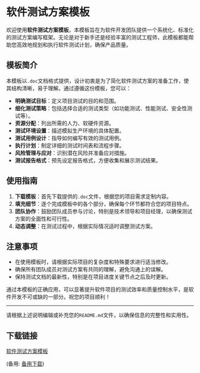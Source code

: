 # 软件测试方案模板

欢迎使用**软件测试方案模板**，本模板旨在为软件开发团队提供一个系统化、标准化的测试方案编写框架。无论是对于新手还是经验丰富的测试工程师，此模板都能帮助您高效地规划和执行软件测试计划，确保产品质量。

## 模板简介

本模板以`.doc`文档格式提供，设计初衷是为了简化软件测试方案的准备工作，使其结构清晰，易于理解。通过遵循这份模板，您可以：

- **明确测试目标**：定义项目测试的目的和范围。
- **细化测试策略**：包括选择合适的测试类型（如功能测试、性能测试、安全性测试等）。
- **资源分配**：列出所需的人力、软硬件资源。
- **测试环境设置**：描述模拟生产环境的具体配置。
- **测试用例设计**：指导如何编写有效的测试用例。
- **执行计划**：制定详细的测试时间表和流程步骤。
- **风险管理与应对**：识别潜在风险并准备应对措施。
- **测试报告格式**：预先设定报告格式，方便收集和展示测试结果。

## 使用指南

1. **下载模板**：首先下载提供的`.doc`文件，根据您的项目需求定制内容。
2. **填充细节**：逐个完成模板中的各个部分，确保每个环节都符合您的项目特点。
3. **团队协作**：鼓励团队成员参与讨论，特别是技术领导和项目经理，以确保测试方案的全面性和可行性。
4. **动态调整**：在测试过程中，根据实际情况适时调整测试方案。

## 注意事项

- 在使用模板时，请根据实际项目的复杂度和特殊要求进行适当修改。
- 确保所有团队成员对测试方案有共同的理解，避免沟通上的误解。
- 保持测试文档的最新性，特别是在项目进度关键节点之后及时更新。

通过本模板的正确应用，可以显著提升软件项目的测试效率和质量控制水平，是软件开发不可或缺的一部分。祝您的项目顺利！

---

请根据上述说明编辑或补充您的`README.md`文件，以确保信息的完整性和实用性。

## 下载链接
[软件测试方案模板](https://pan.quark.cn/s/33242e91f3fb) 

(备用: [备用下载](https://pan.baidu.com/s/1Iq4MGRS5W60i3Ko4wiV4PA?pwd=1234))
